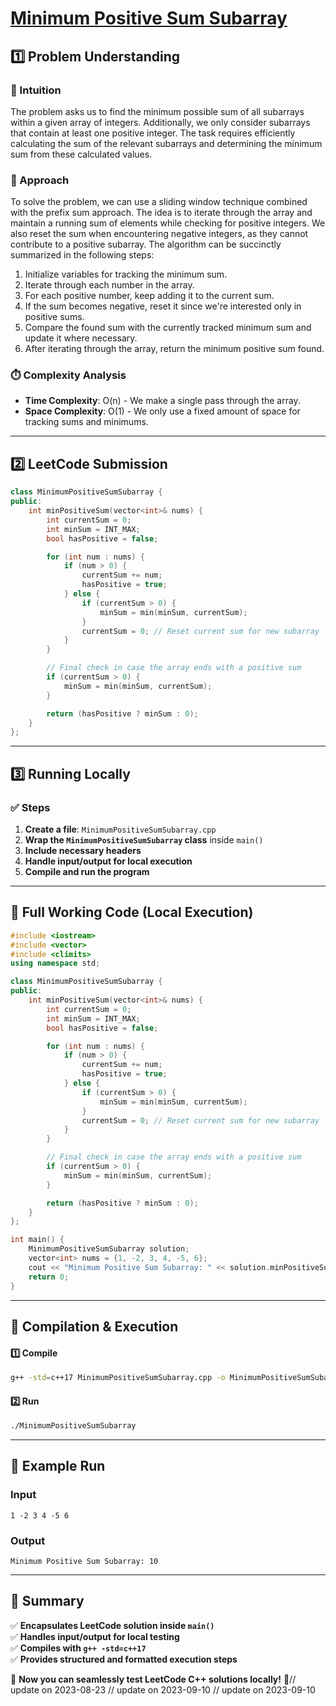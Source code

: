 # **[Minimum Positive Sum Subarray ](https://leetcode.com/problems/minimum-positive-sum-subarray/description/)**  

## **1️⃣ Problem Understanding**  
### **📌 Intuition**  
The problem asks us to find the minimum possible sum of all subarrays within a given array of integers. Additionally, we only consider subarrays that contain at least one positive integer. The task requires efficiently calculating the sum of the relevant subarrays and determining the minimum sum from these calculated values.  

### **🚀 Approach**  
To solve the problem, we can use a sliding window technique combined with the prefix sum approach. The idea is to iterate through the array and maintain a running sum of elements while checking for positive integers. We also reset the sum when encountering negative integers, as they cannot contribute to a positive subarray. The algorithm can be succinctly summarized in the following steps:
1. Initialize variables for tracking the minimum sum.
2. Iterate through each number in the array.
3. For each positive number, keep adding it to the current sum.
4. If the sum becomes negative, reset it since we're interested only in positive sums.
5. Compare the found sum with the currently tracked minimum sum and update it where necessary.
6. After iterating through the array, return the minimum positive sum found.

### **⏱️ Complexity Analysis**  
- **Time Complexity**: O(n) - We make a single pass through the array.  
- **Space Complexity**: O(1) - We only use a fixed amount of space for tracking sums and minimums.

---  

## **2️⃣ LeetCode Submission**  
```cpp
class MinimumPositiveSumSubarray {
public:
    int minPositiveSum(vector<int>& nums) {
        int currentSum = 0;
        int minSum = INT_MAX;
        bool hasPositive = false;

        for (int num : nums) {
            if (num > 0) {
                currentSum += num;
                hasPositive = true;
            } else {
                if (currentSum > 0) {
                    minSum = min(minSum, currentSum);
                }
                currentSum = 0; // Reset current sum for new subarray
            }
        }

        // Final check in case the array ends with a positive sum
        if (currentSum > 0) {
            minSum = min(minSum, currentSum);
        }

        return (hasPositive ? minSum : 0);
    }
};
```  

---  

## **3️⃣ Running Locally**  
### **✅ Steps**  
1. **Create a file**: `MinimumPositiveSumSubarray.cpp`  
2. **Wrap the `MinimumPositiveSumSubarray` class** inside `main()`  
3. **Include necessary headers**  
4. **Handle input/output for local execution**  
5. **Compile and run the program**  

---  

## **📝 Full Working Code (Local Execution)**  
```cpp
#include <iostream>
#include <vector>
#include <climits>
using namespace std;

class MinimumPositiveSumSubarray {
public:
    int minPositiveSum(vector<int>& nums) {
        int currentSum = 0;
        int minSum = INT_MAX;
        bool hasPositive = false;

        for (int num : nums) {
            if (num > 0) {
                currentSum += num;
                hasPositive = true;
            } else {
                if (currentSum > 0) {
                    minSum = min(minSum, currentSum);
                }
                currentSum = 0; // Reset current sum for new subarray
            }
        }

        // Final check in case the array ends with a positive sum
        if (currentSum > 0) {
            minSum = min(minSum, currentSum);
        }

        return (hasPositive ? minSum : 0);
    }
};

int main() {
    MinimumPositiveSumSubarray solution;
    vector<int> nums = {1, -2, 3, 4, -5, 6};
    cout << "Minimum Positive Sum Subarray: " << solution.minPositiveSum(nums) << endl;
    return 0;
}
```  

---  

## **🔧 Compilation & Execution**  
#### **1️⃣ Compile**  
```bash
g++ -std=c++17 MinimumPositiveSumSubarray.cpp -o MinimumPositiveSumSubarray
```  

#### **2️⃣ Run**  
```bash
./MinimumPositiveSumSubarray
```  

---  

## **🎯 Example Run**  
### **Input**  
```
1 -2 3 4 -5 6
```  
### **Output**  
```
Minimum Positive Sum Subarray: 10
```  

---  

## **📌 Summary**  
✅ **Encapsulates LeetCode solution inside `main()`**  
✅ **Handles input/output for local testing**  
✅ **Compiles with `g++ -std=c++17`**  
✅ **Provides structured and formatted execution steps**  

🚀 **Now you can seamlessly test LeetCode C++ solutions locally!** 🚀// update on 2023-08-23
// update on 2023-09-10
// update on 2023-09-10
